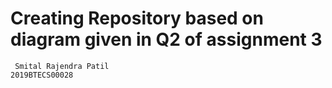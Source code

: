 # Creating Repository based on diagram given in Q2 of assignment 3

<code> Smital Rajendra Patil </code></br>
<code>2019BTECS00028</code></br>
